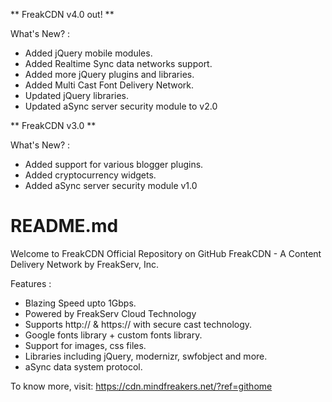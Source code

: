 ** FreakCDN v4.0 out! **

What's New? :
* Added jQuery mobile modules.
* Added Realtime Sync data networks support.
* Added more jQuery plugins and libraries.
* Added Multi Cast Font Delivery Network.
* Updated jQuery libraries.
* Updated aSync server security module to v2.0

** FreakCDN v3.0 **

What's New? :
* Added support for various blogger plugins.
* Added cryptocurrency widgets.
* Added aSync server security module v1.0


README.md
=============



Welcome to FreakCDN Official Repository on GitHub
FreakCDN - A Content Delivery Network by FreakServ, Inc.

Features : 
* Blazing Speed upto 1Gbps.
* Powered by FreakServ Cloud Technology
* Supports http:// & https:// with secure cast technology.
* Google fonts library + custom fonts library.
* Support for images, css files.
* Libraries including jQuery, modernizr, swfobject and more.
* aSync data system protocol.

To know more, visit: https://cdn.mindfreakers.net/?ref=githome